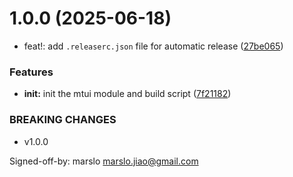 # 1.0.0 (2025-06-18)

* feat!: add `.releaserc.json` file for automatic release ([27be065](https://github.com/marslo/mtui/commit/27be06538cd23186737df1b5975b9b231a787fd9))


### Features

* **init:** init the mtui module and build script ([7f21182](https://github.com/marslo/mtui/commit/7f211823461e1961727f686de10131f793049de3))


### BREAKING CHANGES

* v1.0.0

Signed-off-by: marslo <marslo.jiao@gmail.com>
